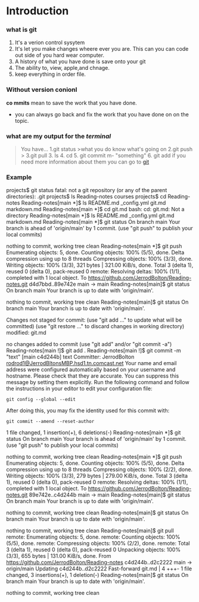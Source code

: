 # Introduction

 ### what is git

1. It's a verion control sysytem
2. It's let you make changes wheere ever you are. This can you can code out side of you hard wear computer.
3. A history of what you have done is save onto your git
4. The ability to, view, apple,and chnage.
5. keep everything in order file.

### Without version conionl

 **co
 mmits** mean to save the work that you have done.
   - you can always go back and fix the work that you have done on on the topic.

### what are my output for the ***terminal*** 
> You have...
    1.git status >what you do know what's going on 
    2.git push  > 
    3.git pull 
    3. ls 
    4. cd 
    5. git commit m- "something"
    6. git add 
if you need more information about them you can go to [git](https://blog.udemy.com/git-tutorial-a-comprehensive-guide/)
### Example

projects$ git status 
fatal: not a git repository (or any of the parent directories): .git
projects$ ls 
Reading-notes   courses
projects$ cd Reading-notes
Reading-notes[main *]$ ls 
README.md       _config.yml     git.md          markdown.md
Reading-notes[main *]$ cd git.md
bash: cd: git.md: Not a directory
Reading-notes[main *]$ ls 
README.md       _config.yml     git.md          markdown.md
Reading-notes[main *]$ git status 
On branch main
Your branch is ahead of 'origin/main' by 1 commit.
  (use "git push" to publish your local commits)

nothing to commit, working tree clean
Reading-notes[main *]$ git push
Enumerating objects: 5, done.
Counting objects: 100% (5/5), done.
Delta compression using up to 8 threads
Compressing objects: 100% (3/3), done.
Writing objects: 100% (3/3), 321 bytes | 321.00 KiB/s, done.
Total 3 (delta 1), reused 0 (delta 0), pack-reused 0
remote: Resolving deltas: 100% (1/1), completed with 1 local object.
To https://github.com/JerrodBolton/Reading-notes.git
   d4d7bbd..89e742e  main -> main
Reading-notes[main]$ git status                                  On branch main
Your branch is up to date with 'origin/main'.

nothing to commit, working tree clean
Reading-notes[main]$ git status 
On branch main
Your branch is up to date with 'origin/main'.

Changes not staged for commit:
  (use "git add <file>..." to update what will be committed)
  (use "git restore <file>..." to discard changes in working directory)
        modified:   git.md

no changes added to commit (use "git add" and/or "git commit -a")
Reading-notes[main !]$ git add .
Reading-notes[main !]$ git commit -m "text"
[main c4d244b] text
 Committer: JerrodBolton <rodrod1@JerrodBltonsMBP.hsd1.tn.comcast.net>
Your name and email address were configured automatically based
on your username and hostname. Please check that they are accurate.
You can suppress this message by setting them explicitly. Run the
following command and follow the instructions in your editor to edit
your configuration file:

    git config --global --edit

After doing this, you may fix the identity used for this commit with:

    git commit --amend --reset-author

 1 file changed, 1 insertion(+), 6 deletions(-)
Reading-notes[main *]$ git status 
On branch main
Your branch is ahead of 'origin/main' by 1 commit.
  (use "git push" to publish your local commits)

nothing to commit, working tree clean
Reading-notes[main *]$ git push
Enumerating objects: 5, done.
Counting objects: 100% (5/5), done.
Delta compression using up to 8 threads
Compressing objects: 100% (2/2), done.
Writing objects: 100% (3/3), 279 bytes | 279.00 KiB/s, done.
Total 3 (delta 1), reused 0 (delta 0), pack-reused 0
remote: Resolving deltas: 100% (1/1), completed with 1 local object.
To https://github.com/JerrodBolton/Reading-notes.git
   89e742e..c4d244b  main -> main
Reading-notes[main]$ git status 
On branch main
Your branch is up to date with 'origin/main'.

nothing to commit, working tree clean
Reading-notes[main]$ git status
On branch main
Your branch is up to date with 'origin/main'.

nothing to commit, working tree clean
Reading-notes[main]$ git pull
remote: Enumerating objects: 5, done.
remote: Counting objects: 100% (5/5), done.
remote: Compressing objects: 100% (2/2), done.
remote: Total 3 (delta 1), reused 0 (delta 0), pack-reused 0
Unpacking objects: 100% (3/3), 655 bytes | 131.00 KiB/s, done.
From https://github.com/JerrodBolton/Reading-notes
   c4d244b..d2c2222  main       -> origin/main
Updating c4d244b..d2c2222
Fast-forward
 git.md | 4 +++-
 1 file changed, 3 insertions(+), 1 deletion(-)
Reading-notes[main]$ git status
On branch main
Your branch is up to date with 'origin/main'.

nothing to commit, working tree clean
